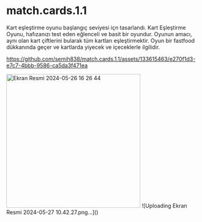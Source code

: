 # match.cards.1.1
Kart eşleştirme oyunu başlangıç seviyesi içn tasarlandı.
Kart Eşleştirme Oyunu, hafızanızı test eden eğlenceli ve basit bir oyundur. 
Oyunun amacı, aynı olan kart çiftlerini bularak tüm kartları eşleştirmektir. 
Oyun bir fastfood dükkanında geçer ve kartlarda yiyecek ve içeceklerle ilgilidir.


https://github.com/semih838/match.cards.1.1/assets/133615463/e270f1d3-e7c7-4bbb-9586-ca5da3f471ea

<img width="350" alt="Ekran Resmi 2024-05-26 16 26 44" src="https://github.com/semih838/match.cards.1.1/assets/133615463/016b520e-af4c-44fc-9341-b3ae12ec5bba">
![Uploading Ekran Resmi 2024-05-27 10.42.27.png…]()
